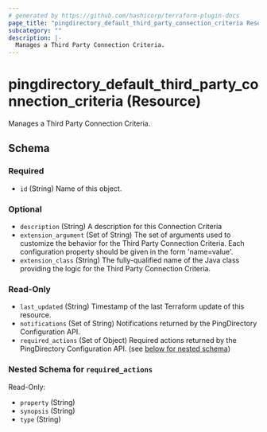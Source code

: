 ```yaml
---
# generated by https://github.com/hashicorp/terraform-plugin-docs
page_title: "pingdirectory_default_third_party_connection_criteria Resource - terraform-provider-pingdirectory"
subcategory: ""
description: |-
  Manages a Third Party Connection Criteria.
---
```


# pingdirectory_default_third_party_connection_criteria (Resource)

Manages a Third Party Connection Criteria.



<!-- schema generated by tfplugindocs -->
## Schema

### Required

- `id` (String) Name of this object.

### Optional

- `description` (String) A description for this Connection Criteria
- `extension_argument` (Set of String) The set of arguments used to customize the behavior for the Third Party Connection Criteria. Each configuration property should be given in the form 'name=value'.
- `extension_class` (String) The fully-qualified name of the Java class providing the logic for the Third Party Connection Criteria.

### Read-Only

- `last_updated` (String) Timestamp of the last Terraform update of this resource.
- `notifications` (Set of String) Notifications returned by the PingDirectory Configuration API.
- `required_actions` (Set of Object) Required actions returned by the PingDirectory Configuration API. (see [below for nested schema](#nestedatt--required_actions))

<a id="nestedatt--required_actions"></a>
### Nested Schema for `required_actions`

Read-Only:

- `property` (String)
- `synopsis` (String)
- `type` (String)


